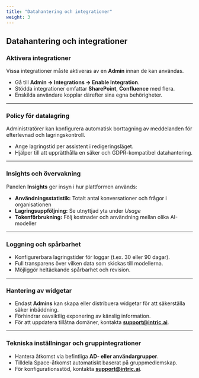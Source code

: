 ```yaml
---
title: "Datahantering och integrationer"
weight: 3
---
```


## Datahantering och integrationer

### Aktivera integrationer
Vissa integrationer måste aktiveras av en **Admin** innan de kan användas.

- Gå till **Admin → Integrations → Enable Integration**.  
- Stödda integrationer omfattar **SharePoint**, **Confluence** med flera.  
- Enskilda användare kopplar därefter sina egna behörigheter.

---

### Policy för datalagring
Administratörer kan konfigurera automatisk borttagning av meddelanden för efterlevnad och lagringskontroll.

- Ange lagringstid per assistent i redigeringsläget.  
- Hjälper till att upprätthålla en säker och GDPR-kompatibel datahantering.

---

### Insights och övervakning
Panelen **Insights** ger insyn i hur plattformen används:

- **Användningsstatistik:** Totalt antal konversationer och frågor i organisationen  
- **Lagringsuppföljning:** Se utnyttjad yta under *Usage*  
- **Tokenförbrukning:** Följ kostnader och användning mellan olika AI-modeller  

---

### Loggning och spårbarhet
- Konfigurerbara lagringstider för loggar (t.ex. 30 eller 90 dagar).  
- Full transparens över vilken data som skickas till modellerna.  
- Möjliggör heltäckande spårbarhet och revision.

---

### Hantering av widgetar
- Endast **Admins** kan skapa eller distribuera widgetar för att säkerställa säker inbäddning.  
- Förhindrar oavsiktlig exponering av känslig information.  
- För att uppdatera tillåtna domäner, kontakta **support@intric.ai**.

---

### Tekniska inställningar och gruppintegrationer
- Hantera åtkomst via befintliga **AD- eller användargrupper**.  
- Tilldela Space-åtkomst automatiskt baserat på gruppmedlemskap.  
- För konfigurationsstöd, kontakta **support@intric.ai**.
